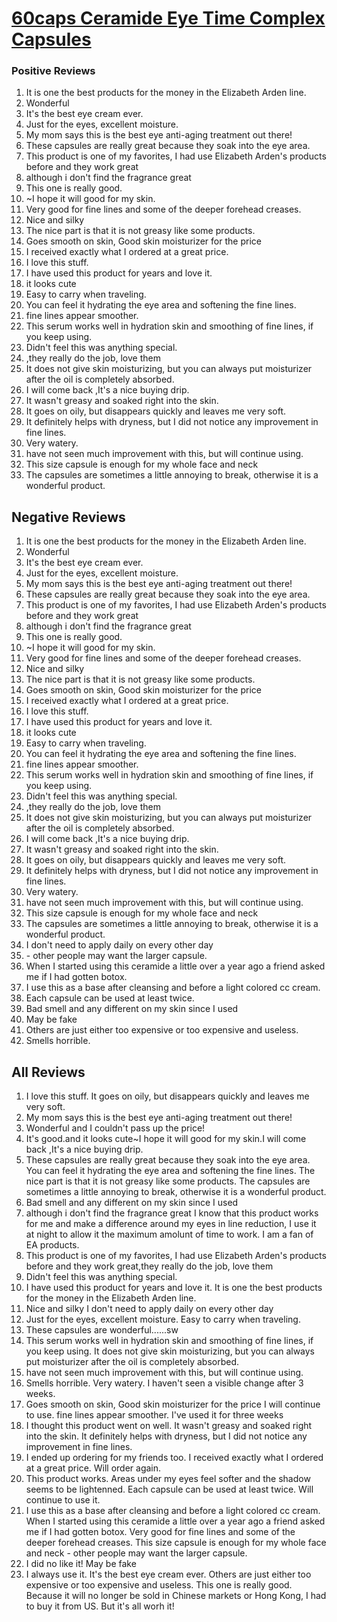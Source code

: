 # [60caps Ceramide Eye Time Complex Capsules](https://products.checkmycream.com/products/60caps-Ceramide-Eye-Time-Complex-Capsules.html)

### Positive Reviews

<ol>
      <li>It is one the best products for the money in the Elizabeth Arden line.</li>
      <li>Wonderful</li>
      <li>It&#x27;s the best eye cream ever.</li>
      <li>Just for the eyes, excellent moisture.</li>
      <li>My mom says this is the best eye anti-aging treatment out there!</li>
      <li>These capsules are really great because they soak into the eye area.  </li>
      <li>This product is one of my favorites, I had use Elizabeth Arden&#x27;s products before and they work great</li>
      <li>although i don&#x27;t find the fragrance great</li>
      <li>This one is really good.</li>
      <li>~I hope it will good for my skin.</li>
      <li>Very good for fine lines and some of the deeper forehead creases.</li>
      <li>Nice and silky</li>
      <li>The nice part is that it is not greasy like some products.  </li>
      <li>Goes smooth on skin, Good skin moisturizer for the price  </li>
      <li>I received exactly what I ordered at a great price.</li>
      <li>I love this stuff.  </li>
      <li>I have used this product for years and love it.  </li>
      <li>it looks cute</li>
      <li>Easy to carry when traveling.</li>
      <li>You can feel it hydrating the eye area and softening the fine lines.  </li>
      <li>fine lines appear smoother.</li>
      <li>This  serum works well in hydration skin and smoothing of fine lines, if you keep using.</li>
      <li>Didn&#x27;t feel this was anything special.</li>
      <li>,they really do the job, love them</li>
      <li>It does not give skin moisturizing, but you can always put moisturizer after the oil is completely absorbed.</li>
      <li>I will come back ,It&#x27;s a nice buying drip.</li>
      <li>It wasn&#x27;t greasy and soaked right into the skin.  </li>
      <li>It goes on oily, but disappears quickly and leaves me very soft.</li>
      <li>It definitely helps with dryness, but I did not notice any improvement in fine lines.</li>
      <li>Very watery.</li>
      <li>have not seen much improvement with this, but will continue using.</li>
      <li>This size capsule is enough for my whole face and neck</li>
      <li>The capsules are sometimes a little annoying to  break, otherwise it is a wonderful product.</li>
</ol>


<h2>Negative Reviews</h2>
<ol>
<li> It is one the best products for the money in the Elizabeth Arden line.</li>
<li> Wonderful</li>
<li> It&#x27;s the best eye cream ever.</li>
<li> Just for the eyes, excellent moisture.</li>
<li> My mom says this is the best eye anti-aging treatment out there!</li>
<li> These capsules are really great because they soak into the eye area.  </li>
<li> This product is one of my favorites, I had use Elizabeth Arden&#x27;s products before and they work great</li>
<li> although i don&#x27;t find the fragrance great</li>
<li> This one is really good.</li>
<li> ~I hope it will good for my skin.</li>
<li> Very good for fine lines and some of the deeper forehead creases.</li>
<li> Nice and silky</li>
<li> The nice part is that it is not greasy like some products.  </li>
<li> Goes smooth on skin, Good skin moisturizer for the price  </li>
<li> I received exactly what I ordered at a great price.</li>
<li> I love this stuff.  </li>
<li> I have used this product for years and love it.  </li>
<li> it looks cute</li>
<li> Easy to carry when traveling.</li>
<li> You can feel it hydrating the eye area and softening the fine lines.  </li>
<li> fine lines appear smoother.</li>
<li> This  serum works well in hydration skin and smoothing of fine lines, if you keep using.</li>
<li> Didn&#x27;t feel this was anything special.</li>
<li> ,they really do the job, love them</li>
<li> It does not give skin moisturizing, but you can always put moisturizer after the oil is completely absorbed.</li>
<li> I will come back ,It&#x27;s a nice buying drip.</li>
<li> It wasn&#x27;t greasy and soaked right into the skin.  </li>
<li> It goes on oily, but disappears quickly and leaves me very soft.</li>
<li> It definitely helps with dryness, but I did not notice any improvement in fine lines.</li>
<li> Very watery.</li>
<li> have not seen much improvement with this, but will continue using.</li>
<li> This size capsule is enough for my whole face and neck</li>
<li> The capsules are sometimes a little annoying to  break, otherwise it is a wonderful product.</li>
<li> I don&#x27;t need to apply daily on every other day</li>
<li> - other people may want the larger capsule.</li>
<li> When I started using this ceramide a little over a year ago a friend asked me if I had gotten botox.</li>
<li> I use this as a base after cleansing and before a light colored cc cream.</li>
<li> Each capsule can be used at least twice.  </li>
<li> Bad smell and any different on my skin since I used</li>
<li> May be fake</li>
<li> Others are just either too expensive or too expensive and useless.</li>
<li> Smells horrible.</li>
</ol>

<h2>All Reviews</h2>

<ol>
    <li> I love this stuff.  It goes on oily, but disappears quickly and leaves me very soft.</li>
    <li> My mom says this is the best eye anti-aging treatment out there!</li>
    <li> Wonderful and I couldn&#x27;t pass up the price!</li>
    <li> It&#x27;s good.and it looks cute~I hope it will good for my skin.I will come back ,It&#x27;s a nice buying drip.</li>
    <li> These capsules are really great because they soak into the eye area.  You can feel it hydrating the eye area and softening the fine lines.  The nice part is that it is not greasy like some products.  The capsules are sometimes a little annoying to  break, otherwise it is a wonderful product.</li>
    <li> Bad smell and any different on my skin since I used</li>
    <li> although i don&#x27;t find the fragrance great I know that this product works for me and make a difference around my eyes in line reduction,  I use it at night to allow it the maximum amolunt of time to work.  I am a fan of EA products.</li>
    <li> This product is one of my favorites, I had use Elizabeth Arden&#x27;s products before and they work great,they really do the job, love them</li>
    <li> Didn&#x27;t feel this was anything special.</li>
    <li> I have used this product for years and love it.  It is one the best products for the money in the Elizabeth Arden line.</li>
    <li> Nice and silky I don&#x27;t need to apply daily on every other day</li>
    <li> Just for the eyes, excellent moisture. Easy to carry when traveling.</li>
    <li> These capsules are wonderful......sw</li>
    <li> This  serum works well in hydration skin and smoothing of fine lines, if you keep using. It does not give skin moisturizing, but you can always put moisturizer after the oil is completely absorbed.</li>
    <li> have not seen much improvement with this, but will continue using.</li>
    <li> Smells horrible. Very watery. I haven&#x27;t seen a visible change after 3 weeks.</li>
    <li> Goes smooth on skin, Good skin moisturizer for the price  I will continue to use. fine lines appear smoother. I&#x27;ve used it for three weeks</li>
    <li> I thought this product went on well.  It wasn&#x27;t greasy and soaked right into the skin.  It definitely helps with dryness, but I did not notice any improvement in fine lines.</li>
    <li> I ended up ordering for my friends too.  I received exactly what I ordered at a great price. Will order again.</li>
    <li> This product works.  Areas under my eyes feel softer and the shadow seems to be lightenned. Each capsule can be used at least twice.  Will continue to use it.</li>
    <li> I use this as a base after cleansing and before a light colored cc cream. When I started using this ceramide a little over a year ago a friend asked me if I had gotten botox. Very good for fine lines and some of the deeper forehead creases. This size capsule is enough for my whole face and neck - other people may want the larger capsule.</li>
    <li> I did no like it! May be fake</li>
    <li> I always use it. It&#x27;s the best eye cream ever. Others are just either too expensive or too expensive and useless. This one is really good. Because it will no longer be sold in Chinese markets or Hong Kong, I had to buy it from US. But it&#x27;s all worh it!</li>
</ol>




